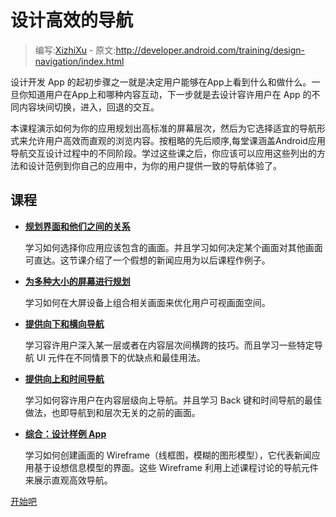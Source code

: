 # 设计高效的导航

> 编写:[XizhiXu](https://github.com/XizhiXu) - 原文:<http://developer.android.com/training/design-navigation/index.html>

设计开发 App 的起初步骤之一就是决定用户能够在App上看到什么和做什么。一旦你知道用户在App上和哪种内容互动，下一步就是去设计容许用户在 App 的不同内容块间切换，进入，回退的交互。

本课程演示如何为你的应用规划出高标准的屏幕层次，然后为它选择适宜的导航形式来允许用户高效而直观的浏览内容。按粗略的先后顺序,每堂课涵盖Android应用导航交互设计过程中的不同阶段。学过这些课之后，你应该可以应用这些列出的方法和设计范例到你自己的应用中，为你的用户提供一致的导航体验了。

## 课程

* [**规划界面和他们之间的关系**](screen-planning.html)

  学习如何选择你应用应该包含的画面。并且学习如何决定某个画面对其他画面可直达。这节课介绍了一个假想的新闻应用为以后课程作例子。


* [**为多种大小的屏幕进行规划**](multi-sizes.html)

  学习如何在大屏设备上组合相关画面来优化用户可视画面空间。


* [**提供向下和横向导航**](descendant-lateral.html)

  学习容许用户深入某一层或者在内容层次间横跨的技巧。而且学习一些特定导航 UI 元件在不同情景下的优缺点和最佳用法。


* [**提供向上和时间导航**](ancestral-temporal.html)

  学习如何容许用户在内容层级向上导航。并且学习 Back 键和时间导航的最佳做法，也即导航到和层次无关的之前的画面。


* [**综合：设计样例 App**](wireframing.html)

  学习如何创建画面的 Wireframe（线框图，模糊的图形模型），它代表新闻应用基于设想信息模型的界面。这些 Wireframe 利用上述课程讨论的导航元件来展示直观高效导航。


[开始吧](screen-planning.html)
